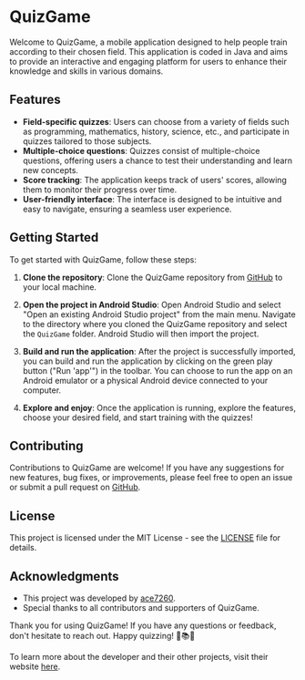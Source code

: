 # QuizGame

Welcome to QuizGame, a mobile application designed to help people train according to their chosen field. This application is coded in Java and aims to provide an interactive and engaging platform for users to enhance their knowledge and skills in various domains.

## Features

- **Field-specific quizzes**: Users can choose from a variety of fields such as programming, mathematics, history, science, etc., and participate in quizzes tailored to those subjects.
- **Multiple-choice questions**: Quizzes consist of multiple-choice questions, offering users a chance to test their understanding and learn new concepts.
- **Score tracking**: The application keeps track of users' scores, allowing them to monitor their progress over time.
- **User-friendly interface**: The interface is designed to be intuitive and easy to navigate, ensuring a seamless user experience.

## Getting Started

To get started with QuizGame, follow these steps:


1. **Clone the repository**: Clone the QuizGame repository from [GitHub](https://github.com/Ace7260/QuizGame.git) to your local machine.

2. **Open the project in Android Studio**: Open Android Studio and select "Open an existing Android Studio project" from the main menu. Navigate to the directory where you cloned the QuizGame repository and select the `QuizGame` folder. Android Studio will then import the project.

3. **Build and run the application**: After the project is successfully imported, you can build and run the application by clicking on the green play button ("Run 'app'") in the toolbar. You can choose to run the app on an Android emulator or a physical Android device connected to your computer.

4. **Explore and enjoy**: Once the application is running, explore the features, choose your desired field, and start training with the quizzes!


## Contributing

Contributions to QuizGame are welcome! If you have any suggestions for new features, bug fixes, or improvements, please feel free to open an issue or submit a pull request on [GitHub](https://github.com/Ace7260/QuizGame).

## License

This project is licensed under the MIT License - see the [LICENSE](LICENSE) file for details.

## Acknowledgments

- This project was developed by [ace7260](https://github.com/Ace7260).
- Special thanks to all contributors and supporters of QuizGame.

Thank you for using QuizGame! If you have any questions or feedback, don't hesitate to reach out. Happy quizzing! 🎉📚📱

To learn more about the developer and their other projects, visit their website [here](https://ace7260.netlify.app/).
